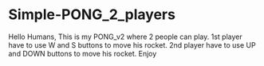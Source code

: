 # Simple-PONG_2_players
Hello Humans,
This is my PONG_v2 where 2 people can play.
1st player have to use W and S buttons to move his rocket.
2nd player have to use UP and DOWN buttons to move his rocket.
Enjoy
